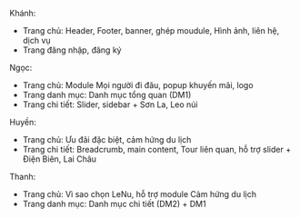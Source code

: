 Khánh:

- Trang chủ: Header, Footer, banner, ghép moudule, Hình ảnh, liên hệ, dịch vụ
- Trang đăng nhập, đăng ký

Ngọc:

- Trang chủ: Module Mọi người đi đâu, popup khuyến mãi, logo
- Trang danh mục: Danh mục tổng quan (DM1)
- Trang chi tiết: Slider, sidebar + Sơn La, Leo núi

Huyền:

- Trang chủ: Ưu đãi đặc biệt, cảm hứng du lịch
- Trang chi tiết: Breadcrumb, main content, Tour liên quan, hỗ trợ slider + Điện Biên, Lai Châu

Thanh:

- Trang chủ: Vì sao chọn LeNu, hỗ trợ module Cảm hứng du lịch
- Trang danh mục: Danh mục chi tiết (DM2) + DM1
